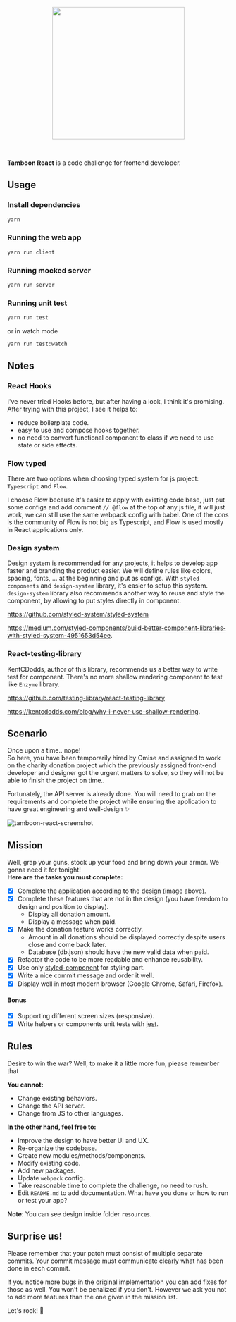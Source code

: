 <p align="center">
  <a href='https://www.omise.co'>
    <img src="https://cdn.omise.co/assets/omise-logo/omise-wordmark.png" width="300" />
  </a>
</p>
<br />

**Tamboon React** is a code challenge for frontend developer.

## Usage

### Install dependencies

```bash
yarn
```

### Running the web app

```bash
yarn run client
```

### Running mocked server

```bash
yarn run server
```

### Running unit test

```bash
yarn run test
```

or in watch mode

```bash
yarn run test:watch
```

## Notes

### React Hooks

I've never tried Hooks before, but after having a look, I think it's promising. After trying with this project, I see it helps to:

- reduce boilerplate code.
- easy to use and compose hooks together.
- no need to convert functional component to class if we need to use state or side effects.

### Flow typed

There are two options when choosing typed system for js project: `Typescript` and `Flow`.

I choose Flow because it's easier to apply with existing code base, just put some configs and add comment `// @flow` at the top of any js file, it will just work, we can still use the same webpack config with babel. One of the cons is the community of Flow is not big as Typescript, and Flow is used mostly in React applications only.

### Design system

Design system is recommended for any projects, it helps to develop app faster and branding the product easier. We will define rules like colors, spacing, fonts, ... at the beginning and put as configs. With `styled-components` and `design-system` library, it's easier to setup this system. `design-system` library also recommends another way to reuse and style the component, by allowing to put styles directly in component.

https://github.com/styled-system/styled-system

https://medium.com/styled-components/build-better-component-libraries-with-styled-system-4951653d54ee.

### React-testing-library

KentCDodds, author of this library, recommends us a better way to write test for component. There's no more shallow rendering component to test like `Enzyme` library.

https://github.com/testing-library/react-testing-library

https://kentcdodds.com/blog/why-i-never-use-shallow-rendering.

## Scenario

Once upon a time.. nope!  
So here, you have been temporarily hired by Omise and assigned to work on the charity donation project which the previously assigned front-end developer and designer got the urgent matters to solve, so they will not be able to finish the project on time..

Fortunately, the API server is already done. You will need to grab on the requirements and complete the project while ensuring the application to have great engineering and well-design ✨

![tamboon-react-screenshot](https://git.omise.co/storage/user/56/files/b407c6c4-ad09-11e7-8792-dc5b468333df)

## Mission

Well, grap your guns, stock up your food and bring down your armor. We gonna need it for tonight!  
**Here are the tasks you must complete:**

- [x] Complete the application according to the design (image above).
- [x] Complete these features that are not in the design (you have freedom to design and position to display).
  - Display all donation amount.
  - Display a message when paid.
- [x] Make the donation feature works correctly.
  - Amount in all donations should be displayed correctly despite users close and come back later.
  - Database (db.json) should have the new valid data when paid.
- [x] Refactor the code to be more readable and enhance reusability.
- [x] Use only [styled-component](https://www.styled-components.com/) for styling part.
- [x] Write a nice commit message and order it well.
- [x] Display well in most modern browser (Google Chrome, Safari, Firefox).

#### Bonus

- [x] Supporting different screen sizes (responsive).
- [x] Write helpers or components unit tests with [jest](https://facebook.github.io/jest/).

## Rules

Desire to win the war? Well, to make it a little more fun, please remember that

**You cannot:**

- Change existing behaviors.
- Change the API server.
- Change from JS to other languages.

**In the other hand, feel free to:**

- Improve the design to have better UI and UX.
- Re-organize the codebase.
- Create new modules/methods/components.
- Modify existing code.
- Add new packages.
- Update `webpack` config.
- Take reasonable time to complete the challenge, no need to rush.
- Edit `README.md` to add documentation. What have you done or how to run or test your app?

**Note**: You can see design inside folder `resources`.

## Surprise us!

Please remember that your patch must consist of multiple separate commits. Your commit message must communicate clearly what has been done in each commit.

If you notice more bugs in the original implementation you can add fixes for those as well. You won't be penalized if you don't. However we ask you not to add more features than the one given in the mission list.

Let's rock! :metal:
